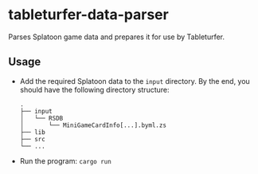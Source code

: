 # tableturfer-data-parser

Parses Splatoon game data and prepares it for use by Tableturfer.

## Usage

- Add the required Splatoon data to the `input` directory. By the end, you should have the following directory structure:
    ```
    .
    ├── input
    │   └── RSDB
    │       └── MiniGameCardInfo[...].byml.zs
    ├── lib
    ├── src
    └── ...
    ```
- Run the program: `cargo run`
